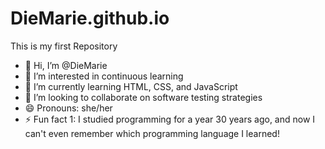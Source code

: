 # DieMarie.github.io
This is my first Repository
- 👋 Hi, I’m @DieMarie
- 👀 I’m interested in continuous learning
- 🌱 I’m currently learning HTML, CSS, and JavaScript
- 💞️ I’m looking to collaborate on software testing strategies
- 😄 Pronouns: she/her
- ⚡ Fun fact 1: I studied programming for a year 30 years ago, and now I can't even remember which programming language I learned! 

<!---
DieMarie/DieMarie is a ✨ special ✨ repository because its `README.md` (this file) appears on your GitHub profile.
You can click the Preview link to take a look at your changes.
--->
